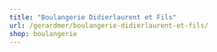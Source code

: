```yaml
---
title: "Boulangerie Didierlaurent et Fils"
url: /gerardmer/boulangerie-didierlaurent-et-fils/
shop: boulangerie
---
```

